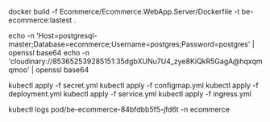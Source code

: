 docker build -f Ecommerce/Ecommerce.WebApp.Server/Dockerfile -t be-ecommerce:lastest .

echo -n 'Host=postgresql-master;Database=ecommerce;Username=postgres;Password=postgres' | openssl base64
echo -n 'cloudinary://853652539285151:35dgbXUNu7U4_zye8KiQkR5GagA@hqxqmqmoo' | openssl base64

kubectl apply -f secret.yml
kubectl apply -f configmap.yml
kubectl apply -f deployment.yml
kubectl apply -f service.yml
kubectl apply -f ingress.yml

kubectl logs pod/be-ecommerce-84bfdbb5f5-jfd6t -n ecommerce
